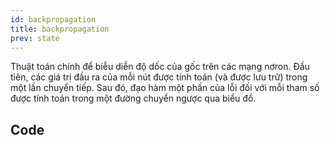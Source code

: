 ```yaml
---
id: backpropagation
title: backpropagation
prev: state
---
```


Thuật toán chính để biễu diễn độ dốc của gốc trên các mạng nơron. Đầu tiên, các giá trị đầu ra của mỗi nút được tính toán (và được lưu trữ) trong một lần chuyển tiếp. Sau đó, đạo hàm một phần của lỗi đối với mỗi tham số được tính toán trong một đường chuyển ngược qua biểu đồ.

## Code
